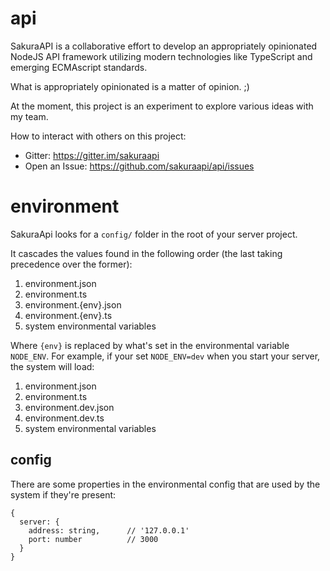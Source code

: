 # api
SakuraAPI is a collaborative effort to develop an appropriately opinionated NodeJS API framework utilizing modern technologies like TypeScript and emerging ECMAscript standards.

What is appropriately opinionated is a matter of opinion. ;)

At the moment, this project is an experiment to explore various ideas with my team.

How to interact with others on this project:

* Gitter: https://gitter.im/sakuraapi
* Open an Issue: https://github.com/sakuraapi/api/issues

# environment

SakuraApi looks for a `config/` folder in the root of your server project.

It cascades the values found in the following order (the last taking precedence over the former):

1. environment.json
1. environment.ts
1. environment.{env}.json
1. environment.{env}.ts
1. system environmental variables

Where `{env}` is replaced by what's set in the environmental variable `NODE_ENV`. For example, if your set
`NODE_ENV=dev` when you start your server, the system will load:

1. environment.json
1. environment.ts
1. environment.dev.json
1. environment.dev.ts
1. system environmental variables

## config

There are some properties in the environmental config that are used by the system if they're present:

```
{
  server: {
    address: string,      // '127.0.0.1'
    port: number          // 3000
  }
}
```
